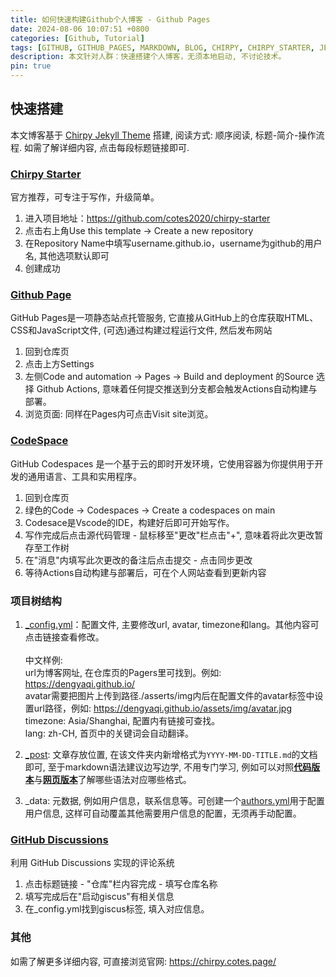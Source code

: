 ```yaml
---
title: 如何快速构建Github个人博客 - Github Pages
date: 2024-08-06 10:07:51 +0800
categories: [Github, Tutorial]
tags: [GITHUB, GITHUB_PAGES, MARKDOWN, BLOG, CHIRPY, CHIRPY_STARTER, JEKYLL]     # TAG names should always be lowercase
description: 本文针对人群：快速搭建个人博客，无须本地启动, 不讨论技术。
pin: true
---
```


## 快速搭建
本文博客基于 [Chirpy Jekyll Theme](https://github.com/cotes2020/jekyll-theme-chirpy) 搭建, 阅读方式: 顺序阅读, 标题-简介-操作流程. 如需了解详细内容, 点击每段标题链接即可.

### [Chirpy Starter](https://chirpy.cotes.page/posts/getting-started/)
官方推荐，可专注于写作，升级简单。
1. 进入项目地址：https://github.com/cotes2020/chirpy-starter
2. 点击右上角Use this template -> Create a new repository
3. 在Repository Name中填写username.github.io，username为github的用户名, 其他选项默认即可
4. 创建成功

### [Github Page](https://docs.github.com/zh/pages/quickstart)
GitHub Pages是一项静态站点托管服务, 它直接从GitHub上的仓库获取HTML、CSS和JavaScript文件, (可选)通过构建过程运行文件, 然后发布网站
1. 回到仓库页
2. 点击上方Settings 
3. 左侧Code and automation -> Pages -> Build and deployment 的Source 选择 Github Actions, 意味着任何提交推送到分支都会触发Actions自动构建与部署。
4. 浏览页面: 同样在Pages内可点击Visit site浏览。

### [CodeSpace](https://docs.github.com/en/codespaces/getting-started/quickstart)
GitHub Codespaces 是一个基于云的即时开发环境，它使用容器为你提供用于开发的通用语言、工具和实用程序。
1. 回到仓库页
2. 绿色的Code -> Codespaces -> Create a codespaces on main
3. Codesace是Vscode的IDE，构建好后即可开始写作。
4. 写作完成后点击源代码管理 - 鼠标移至"更改"栏点击"+", 意味着将此次更改暂存至工作树
5. 在"消息"内填写此次更改的备注后点击提交 - 点击同步更改
6. 等待Actions自动构建与部署后，可在个人网站查看到更新内容

### 项目树结构
1. [_config.yml](http://jekyllcn.com/docs/configuration/)：配置文件, 主要修改url, avatar, timezone和lang。其他内容可点击链接查看修改。
</br></br>
中文样例: 
</br> url为博客网址, 在仓库页的Pagers里可找到。例如: https://dengyaqi.github.io/
</br>avatar需要把图片上传到路径./asserts/img内后在配置文件的avatar标签中设置url路径，例如: https://dengyaqi.github.io/assets/img/avatar.jpg
</br>timezone: Asia/Shanghai, 配置内有链接可查找。
</br> lang: zh-CH, 首页中的关键词会自动翻译。

2. [_post](https://chirpy.cotes.page/posts/write-a-new-post/): 文章存放位置, 在该文件夹内新增格式为`YYYY-MM-DD-TITLE.md`的文档即可, 至于markdown语法建议边写边学, 不用专门学习, 例如可以对照[**代码版本**](https://github.com/cotes2020/jekyll-theme-chirpy/blob/master/_posts/2019-08-08-text-and-typography.md?plain=1)与[**网页版本**](https://chirpy.cotes.page/posts/text-and-typography/#paragraph)了解哪些语法对应哪些格式。

3. _data: 元数据, 例如用户信息，联系信息等。可创建一个[authors.yml](https://chirpy.cotes.page/posts/write-a-new-post/#author-information)用于配置用户信息, 这样可自动覆盖其他需要用户信息的配置，无须再手动配置。

### [GitHub Discussions](https://giscus.app/zh-CN)
利用 GitHub Discussions 实现的评论系统
1. 点击标题链接 - "仓库"栏内容完成 - 填写仓库名称
2. 填写完成后在"启动giscus"有相关信息
3. 在_config.yml找到giscus标签, 填入对应信息。

### 其他
如需了解更多详细内容, 可直接浏览官网: https://chirpy.cotes.page/